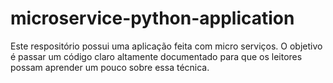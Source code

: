 # microservice-python-application
Este respositório possui uma aplicação feita com micro serviços. O objetivo é passar um código claro altamente documentado para que os leitores possam aprender um pouco sobre essa técnica.
